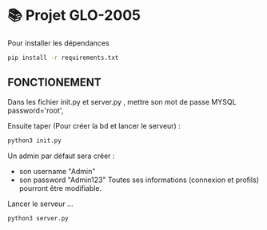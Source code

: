 # 📚 Projet GLO-2005


Pour installer les dépendances  

```bash
pip install -r requirements.txt
```

## FONCTIONEMENT 
Dans les fichier init.py et server.py , mettre son mot de passe MYSQL password='root',

Ensuite taper (Pour créer la bd et lancer le serveur) :
```bash
python3 init.py
```




Un admin par défaut sera créer : 
  - son username "Admin"
  - son password "Admin123"
Toutes ses informations (connexion et profils) pourront être modifiable.

Lancer le serveur ...


```bash
python3 server.py
```




